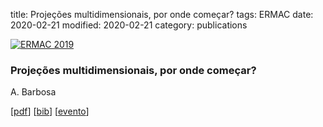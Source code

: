 title: Projeções multidimensionais, por onde começar?
tags: ERMAC
date: 2020-02-21
modified: 2020-02-21
category: publications

<div class="row">
<article class="6u 12u$(xsmall) work-item">
<a href="{static}/images/fulls/ermac2019.png" class="image fit thumb"><img src="{static}/images/thumbs/ermac2019.png" class="image fit thumb" alt="ERMAC 2019" /></a>
<h3>Projeções multidimensionais, por onde começar?</h3>
<p>A. Barbosa</p>
<p>[<a href="{static}/papers/2019/ermac2019.pdf">pdf</a>] [<a href="{static}/papers/2019/ermac2019.bib">bib</a>]
[<a href="https://www.fc.unesp.br/#!/departamentos/matematica/eventos2341/ermac-2019/caderno-de-trabalhos-e-resumos/">evento</a>]</p>
</article>
</div>
